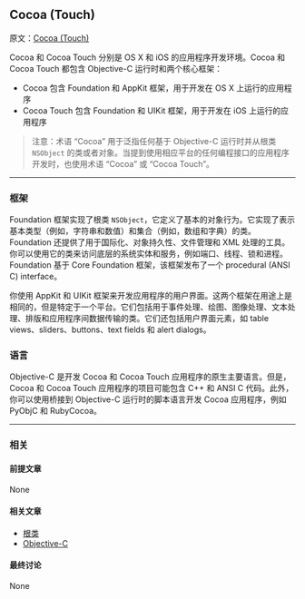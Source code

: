 ## Cocoa (Touch)

原文：[Cocoa (Touch)](https://developer.apple.com/library/archive/documentation/General/Conceptual/DevPedia-CocoaCore/Cocoa.html#//apple_ref/doc/uid/TP40008195-CH9-SW1)

Cocoa 和 Cocoa Touch 分别是 OS X 和 iOS 的应用程序开发环境。Cocoa 和 Cocoa Touch 都包含 Objective-C 运行时和两个核心框架：

* Cocoa 包含 Foundation 和 AppKit 框架，用于开发在 OS X 上运行的应用程序
* Cocoa Touch 包含 Foundation 和 UIKit 框架，用于开发在 iOS 上运行的应用程序

> 注意：术语 “Cocoa” 用于泛指任何基于 Objective-C 运行时并从根类 `NSObject` 的类或者对象。当提到使用相应平台的任何编程接口的应用程序开发时，也使用术语 “Cocoa” 或 “Cocoa Touch”。

---

### 框架

Foundation 框架实现了根类 `NSObject`，它定义了基本的对象行为。它实现了表示基本类型（例如，字符串和数值）和集合（例如，数组和字典）的类。Foundation 还提供了用于国际化、对象持久性、文件管理和 XML 处理的工具。你可以使用它的类来访问底层的系统实体和服务，例如端口、线程、锁和进程。Foundation 基于 Core Foundation 框架，该框架发布了一个 procedural (ANSI C) interface。

你使用 AppKit 和 UIKit 框架来开发应用程序的用户界面。这两个框架在用途上是相同的，但是特定于一个平台。它们包括用于事件处理、绘图、图像处理、文本处理、排版和应用程序间数据传输的类。它们还包括用户界面元素，如 table views、sliders、buttons、text fields 和 alert dialogs。

### 语言

Objective-C 是开发 Cocoa 和 Cocoa Touch 应用程序的原生主要语言。但是，Cocoa 和 Cocoa Touch 应用程序的项目可能包含 C++ 和 ANSI C 代码。此外，你可以使用桥接到 Objective-C 运行时的脚本语言开发 Cocoa 应用程序，例如 PyObjC 和 RubyCocoa。

---

### 相关

#### 前提文章

None

#### 相关文章

- [根类](https://github.com/teney97/iOS-CocoaCoreCompetencies-Chinese/blob/main/Content/根类.md)
- [Objective-C](https://github.com/teney97/iOS-CocoaCoreCompetencies-Chinese/blob/main/Content/Objective-C.md)

#### 最终讨论

None